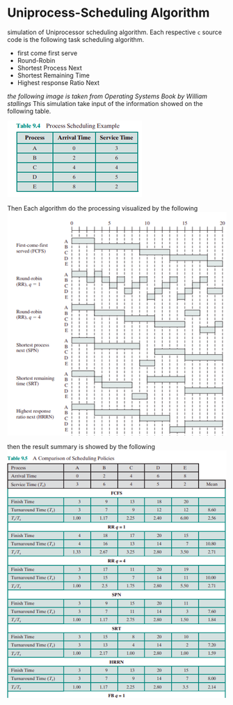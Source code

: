 # Uniprocess-Scheduling Algorithm 

simulation of Uniprocessor scheduling algorithm.
Each respective `c` source code is the following task scheduling algorithm.
* first come first serve
* Round-Robin
* Shortest Process Next
* Shortest Remaining Time
* Highest response Ratio Next

*the following image is taken from Operating Systems Book by William stallings*
This simulation take input of the information showed on the following table.

![Process Table ](/images/Process.png)

Then Each algorithm do the processing visualized by the following 
![Visualization](/images/Visualization.png)

then the result summary is showed by the following
![Result](/images/Result.png)



